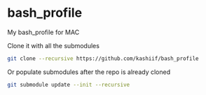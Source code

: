 # bash_profile

My bash_profile for MAC

Clone it with all the submodules

```bash
git clone --recursive https://github.com/kashiif/bash_profile
```

Or populate submodules after the repo is already cloned

```bash
git submodule update --init --recursive
```